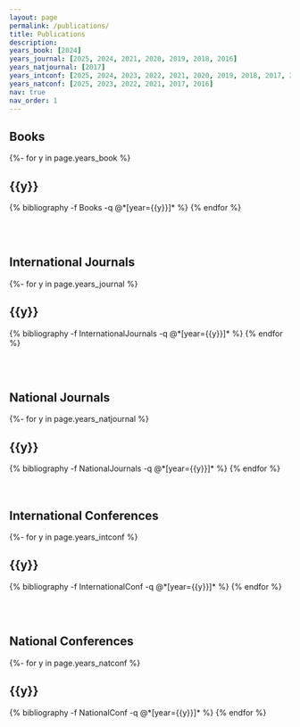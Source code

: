 ```yaml
---
layout: page
permalink: /publications/
title: Publications
description:
years_book: [2024]
years_journal: [2025, 2024, 2021, 2020, 2019, 2018, 2016]
years_natjournal: [2017]
years_intconf: [2025, 2024, 2023, 2022, 2021, 2020, 2019, 2018, 2017, 2016, 2015]
years_natconf: [2025, 2023, 2022, 2021, 2017, 2016]
nav: true
nav_order: 1
---
```

<!-- _pages/publications.md -->
<div class="publications">

<h2>Books</h2>
{%- for y in page.years_book %}
  <h2 class="year">{{y}}</h2>
  {% bibliography -f Books -q @*[year={{y}}]* %}
{% endfor %}
</div>

<br><br>

<div class="publications">

<h2>International Journals</h2>
{%- for y in page.years_journal %}
  <h2 class="year">{{y}}</h2>
  {% bibliography -f InternationalJournals -q @*[year={{y}}]* %}
{% endfor %}
</div>

<br><br>

<div class="publications">
<h2>National Journals</h2>
{%- for y in page.years_natjournal %}
  <h2 class="year">{{y}}</h2>
  {% bibliography -f NationalJournals -q @*[year={{y}}]* %}
{% endfor %}

</div>
<br><br>
<div class="publications">
<h2>International Conferences</h2>
{%- for y in page.years_intconf %}
  <h2 class="year">{{y}}</h2>
  {% bibliography -f InternationalConf -q @*[year={{y}}]* %}
{% endfor %}

<br><br>
<div class="publications">
<h2>National Conferences</h2>
{%- for y in page.years_natconf %}
  <h2 class="year">{{y}}</h2>
  {% bibliography -f NationalConf -q @*[year={{y}}]* %}
{% endfor %}

</div>
